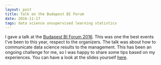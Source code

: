 ```yaml
---
layout: post
title: Talk on the Budapest BI Forum
date: 2016-11-17
tags: data science unsupervised learning statistics
---
```


I gave a talk at the [Budapest BI Forum 2016](http://budapestbiforum.hu/2016/hu/#eloadok). This was one the best events I've been to this year, respect to the organizers. The talk was about how to communicate data science results to the management. This has been an ongoing challenge for me, so I was happy to share some tips based on my experiences. You can have a look at the slides yourself [here](http://agostontorok.github.io/research/how_to_tell_your_results/#/1).


